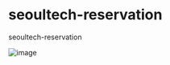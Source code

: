 # seoultech-reservation
seoultech-reservation

![image](https://github.com/ChooJG/seoultech-reservation/assets/101338601/e7851c12-3b38-4b84-ab6a-3aee9c2348cd)

